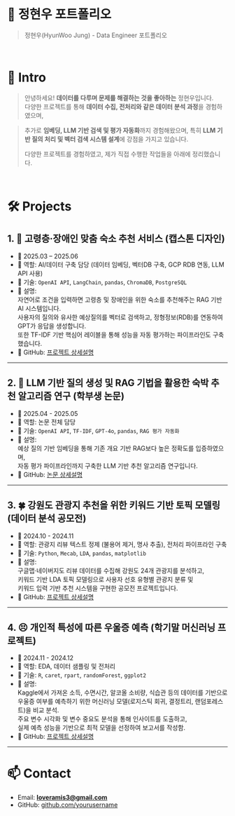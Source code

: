 # 📜 정현우 포트폴리오

> 정현우(HyunWoo Jung) - Data Engineer 포트폴리오

<br />

# 👋 Intro

> 안녕하세요! **데이터를 다루며 문제를 해결하는 것을 좋아하는** 정현우입니다.  
> 다양한 프로젝트를 통해 **데이터 수집, 전처리와 같은 데이터 분석 과정**을 경험하였으며,

> 추가로 **임베딩, LLM 기반 검색 및 평가 자동화**까지 경험해왔으며,
> 특히 **LLM 기반 질의 처리 및 벡터 검색 시스템 설계**에 강점을 가지고 있습니다.  
>  
> 다양한 프로젝트를 경험하였고, 제가 직접 수행한 작업들을 아래에 정리했습니다.

<br />

# 🛠 Projects

## 1. 👫 고령층·장애인 맞춤 숙소 추천 서비스 (캡스톤 디자인)

- 📅 2025.03 – 2025.06  
- 🔧 역할: AI/데이터 구축 담당 (데이터 임베딩, 벡터DB 구축, GCP RDB 연동, LLM API 사용)  
- 🧰 기술: `OpenAI API`, `LangChain`, `pandas`, `ChromaDB`, `PostgreSQL`
- 📄 설명:  
  자연어로 조건을 입력하면 고령층 및 장애인을 위한 숙소를 추천해주는 RAG 기반 AI 시스템입니다.  
  사용자의 질의와 유사한 예상질의를 벡터로 검색하고, 정형정보(RDB)를 연동하여 GPT가 응답을 생성합니다.  
  또한 TF-IDF 기반 핵심어 레이블을 통해 성능을 자동 평가하는 파이프라인도 구축했습니다.
- 🔗 GitHub: [프로젝트 상세설명](https://github.com/Hyun0607/Sliver_Stay_AI)

---

## 2. 🚀 LLM 기반 질의 생성 및 RAG 기법을 활용한 숙박 추천 알고리즘 연구 (학부생 논문)

- 📅 2025.04 - 2025.05  
- 🔧 역할: 논문 전체 담당  
- 🧰 기술: `OpenAI API`, `TF-IDF`, `GPT-4o`, `pandas`, `RAG 평가 자동화`  
- 📄 설명:  
  예상 질의 기반 임베딩을 통해 기존 개요 기반 RAG보다 높은 정확도를 입증하였으며,  
  자동 평가 파이프라인까지 구축한 LLM 기반 추천 알고리즘 연구입니다.  
- 🔗 GitHub: [논문 상세설명](https://github.com/Hyun0607/LLM-RAG-Q-Research)

---

## 3. 🍀 강원도 관광지 추천을 위한 키워드 기반 토픽 모델링 (데이터 분석 공모전)

- 📅 2024.10 - 2024.11  
- 🔧 역할: 관광지 리뷰 텍스트 정제 (불용어 제거, 명사 추출), 전처리 파이프라인 구축  
- 🧰 기술: `Python`, `Mecab`, `LDA`, `pandas`, `matplotlib`  
- 📄 설명:  
  구글맵·네이버지도 리뷰 데이터를 수집해 강원도 24개 관광지를 분석하고,  
  키워드 기반 LDA 토픽 모델링으로 사용자 선호 유형별 관광지 분류 및  
  키워드 입력 기반 추천 시스템을 구현한 공모전 프로젝트입니다.  
- 🔗 GitHub: [프로젝트 상세설명](https://github.com/Hyun0607/Gangwon-Tour-TopicModeling/tree/main)

---

## 4. 😣 개인적 특성에 따른 우울증 예측 (학기말 머신러닝 프로젝트)

- 📅 2024.11 - 2024.12  
- 🔧 역할: EDA, 데이터 샘플링 및 전처리
- 🧰 기술: `R`, `caret`, `rpart`, `randomForest`, `ggplot2`  
- 📄 설명:  
  Kaggle에서 가져온 소득, 수면시간, 알코올 소비량, 식습관 등의 데이터를 기반으로  
  우울증 여부를 예측하기 위한 머신러닝 모델(로지스틱 회귀, 결정트리, 랜덤포레스트)을 비교 분석.  
  주요 변수 시각화 및 변수 중요도 분석을 통해 인사이트를 도출하고,  
  실제 예측 성능을 기반으로 최적 모델을 선정하여 보고서를 작성함.  
- 🔗 GitHub: [프로젝트 상세설명](https://github.com/Hyun0607/Depression)


---

# 📫 Contact

- Email: **loveramis3@gmail.com**
- GitHub: [github.com/yourusername](https://github.com/Hyun0607)

